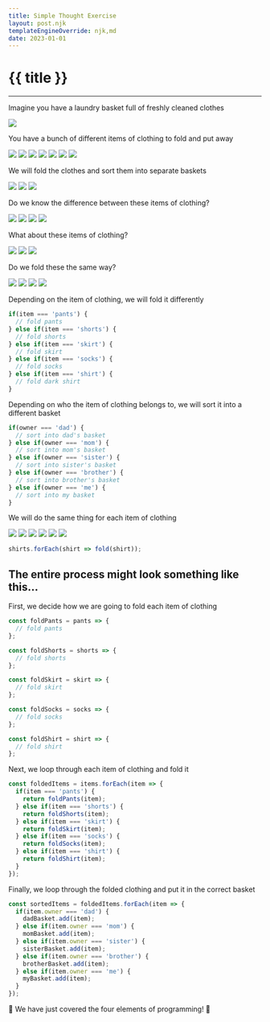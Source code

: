 ```yaml
---
title: Simple Thought Exercise
layout: post.njk
templateEngineOverride: njk,md
date: 2023-01-01
---
```


# {{ title }}

---

Imagine you have a laundry basket full of freshly cleaned clothes

<div class="flex">
  <img src="/assets/laundry/messy-laundry-basket.png" class="w-24 h-24">
</div>

You have a bunch of different items of clothing to fold and put away

<div class="flex">
  <img src="/assets/laundry/pants.png" class="w-24 h-24">
  <img src="/assets/laundry/shorts.png" class="w-24 h-24">
  <img src="/assets/laundry/skirt.png" class="w-24 h-24">
  <img src="/assets/laundry/socks.png" class="w-24 h-24">
  <img src="/assets/laundry/dark-shirt.png" class="w-24 h-24">
  <img src="/assets/laundry/patterned-shirt.png" class="w-24 h-24">
  <img src="/assets/laundry/white-shirt.png" class="w-24 h-24">
</div>

We will fold the clothes and sort them into separate baskets

<div class="flex">
  <img src="/assets/laundry/clean-laundry-basket.png" class="w-24 h-24">
  <img src="/assets/laundry/clean-laundry-basket.png" class="w-24 h-24">
  <img src="/assets/laundry/clean-laundry-basket.png" class="w-24 h-24">
</div>

Do we know the difference between these items of clothing?

<div class="flex">
  <img src="/assets/laundry/pants.png" class="w-24 h-24">
  <img src="/assets/laundry/skirt.png" class="w-24 h-24">
  <img src="/assets/laundry/socks.png" class="w-24 h-24">
  <img src="/assets/laundry/dark-shirt.png" class="w-24 h-24">
</div>

What about these items of clothing? 

<div class="flex">
  <img src="/assets/laundry/dark-shirt.png" class="w-24 h-24">
  <img src="/assets/laundry/patterned-shirt.png" class="w-24 h-24">
  <img src="/assets/laundry/white-shirt.png" class="w-24 h-24">
</div>

Do we fold these the same way? 

<div class="flex">
  <img src="/assets/laundry/pants.png" class="w-24 h-24">
  <img src="/assets/laundry/skirt.png" class="w-24 h-24">
  <img src="/assets/laundry/socks.png" class="w-24 h-24">
  <img src="/assets/laundry/dark-shirt.png" class="w-24 h-24">
</div>

Depending on the item of clothing, we will fold it differently

```javascript
if(item === 'pants') {
  // fold pants
} else if(item === 'shorts') {
  // fold shorts
} else if(item === 'skirt') {
  // fold skirt
} else if(item === 'socks') {
  // fold socks
} else if(item === 'shirt') {
  // fold dark shirt
}
```

Depending on who the item of clothing belongs to, we will sort it into a different basket

```javascript
if(owner === 'dad') {
  // sort into dad's basket
} else if(owner === 'mom') {
  // sort into mom's basket
} else if(owner === 'sister') {
  // sort into sister's basket
} else if(owner === 'brother') {
  // sort into brother's basket
} else if(owner === 'me') {
  // sort into my basket
}
```

We will do the same thing for each item of clothing

<div class="flex">
  <img src="/assets/laundry/dark-shirt.png" class="w-24 h-24">
  <img src="/assets/laundry/patterned-shirt.png" class="w-24 h-24">
  <img src="/assets/laundry/white-shirt.png" class="w-24 h-24">
  <img src="/assets/laundry/dark-shirt.png" class="w-24 h-24">
  <img src="/assets/laundry/patterned-shirt.png" class="w-24 h-24">
  <img src="/assets/laundry/white-shirt.png" class="w-24 h-24">
</div>

```javascript
shirts.forEach(shirt => fold(shirt));
```

## The entire process might look something like this... 

First, we decide how we are going to fold each item of clothing

```javascript
const foldPants = pants => {
  // fold pants
};

const foldShorts = shorts => {
  // fold shorts
};

const foldSkirt = skirt => {
  // fold skirt
};

const foldSocks = socks => {
  // fold socks
};

const foldShirt = shirt => {
  // fold shirt
};
```

Next, we loop through each item of clothing and fold it

```javascript
const foldedItems = items.forEach(item => {
  if(item === 'pants') {
    return foldPants(item);
  } else if(item === 'shorts') {
    return foldShorts(item);
  } else if(item === 'skirt') {
    return foldSkirt(item);
  } else if(item === 'socks') {
    return foldSocks(item);
  } else if(item === 'shirt') {
    return foldShirt(item);
  }
});
```

Finally, we loop through the folded clothing and put it in the correct basket

```javascript
const sortedItems = foldedItems.forEach(item => {
  if(item.owner === 'dad') {
    dadBasket.add(item);
  } else if(item.owner === 'mom') {
    momBasket.add(item);
  } else if(item.owner === 'sister') {
    sisterBasket.add(item);
  } else if(item.owner === 'brother') {
    brotherBasket.add(item);
  } else if(item.owner === 'me') {
    myBasket.add(item);
  } 
});
```

🎉 We have just covered the four elements of programming! 🎉

